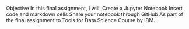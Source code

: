 Objective
In this final assignment, I will:
Create a Jupyter Notebook
Insert code and markdown cells
Share your notebook through GitHub
As part of the final assignment to Tools for Data Science Course by IBM.
